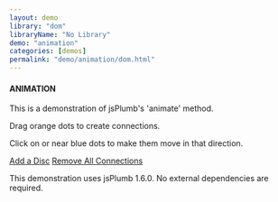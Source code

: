 ```yaml
---
layout: demo
library: "dom"
libraryName: "No Library"
demo: "animation"
categories: [demos]
permalink: "demo/animation/dom.html"
---
```


<div class="explanation">
	<h4>ANIMATION</h4>
	<p>This is a demonstration of jsPlumb's 'animate' method.</p>
	<p>Drag orange dots to create connections.</p>
	<p>Click on or near blue dots to make them move in that direction.</p>
	<div class="commands">
		<a id="add" href="#" class="cmd">Add a Disc</a>
		<a id="anim-clear" href="#" class="cmd">Remove All Connections</a>
	</div>
	<p>This demonstration uses jsPlumb 1.6.0.  No external dependencies are required.</p>
</div>
<div class="demo animation-demo" id="animation-demo">
	<div class="bigdot" id="bd1"></div>
	<div class="bigdot" id="bd2"></div>
	<div class="bigdot" id="bd3"></div>
	<div class="bigdot" id="bd4"></div>
</div>
